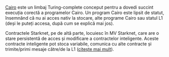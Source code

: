 [Cairo](https://medium.com/starkware/hello-cairo-3cb43b13b209) este un limbaj Turing-complete conceput pentru a dovedi succint execuția corectă a programelor Cairo. Un program Cairo este lipsit de statut, însemnând că nu ai acces nativ la stocare, alte programe Cairo sau statul L1 (deși le puteți accesa, după cum se explică mai jos). 

Contractele Starknet, pe de altă parte, locuiesc în MV Starknet, care are o stare persistentă de acces și modificare a contractelor inteligente. Aceste contracte inteligente pot stoca variabile, comunica cu alte contracte și trimite/primi mesaje către/de la L1 ([citește mai mult](https://www.cairo-lang.org/docs/hello_starknet/index.html)).